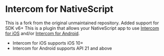 # Intercom for NativeScript

This is a fork from the original unmaintained repository. Added support for SDK v6+
This is a plugin that allows your NativeScript app to use [Intercom for iOS](https://github.com/intercom/intercom-ios) and/or [Intercom for Android](https://github.com/intercom/intercom-android).

* Intercom for iOS supports iOS 10+
* Intercom for Android supports API 21 and above
